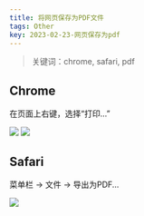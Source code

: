 ```yaml
---
title: 将网页保存为PDF文件
tags: Other
key: 2023-02-23-网页保存为pdf
---
```

> 关键词：chrome, safari, pdf

## Chrome

在页面上右键，选择“打印...”

<img src="https://image.oldboard.tech/blog/640AC9A5-99D8-4449-837F-63CAF1F289A8.png"/>

<img src="https://image.oldboard.tech/blog/88FAF79F-7C66-49B5-AE69-9DC3924E2F6E.png"/>

## Safari

菜单栏 -> 文件 -> 导出为PDF...

<img src="https://image.oldboard.tech/blog/CC8CA718-3EB5-4530-AFA8-D98FB18CA96B.png"/>

